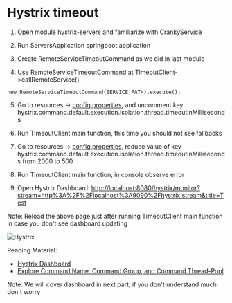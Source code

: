 Hystrix timeout
===============

1. Open module hystrix-servers and familiarize with [CrankyService](https://ewegithub.sb.karmalab.net/mmaheshwari/hystrix-workshop/blob/master/hystrix-servers/src/main/java/com/expedia/servers/CrankyService.java)

2. Run ServersApplication springboot application

3. Create RemoteServiceTimeoutCommand as we did in last module

4. Use RemoteServiceTimeoutCommand at TimeoutClient->callRemoteService()
```
new RemoteServiceTimeoutCommand(SERVICE_PATH).execute();
```
5. Go to resources -> [config.properties](src/main/resources/config.properties), and uncomment key hystrix.command.default.execution.isolation.thread.timeoutInMilliseconds

6. Run TimeoutClient main function, this time you should not see fallbacks

7. Go to resources -> [config.properties](src/main/resources/config.properties), reduce value of key hystrix.command.default.execution.isolation.thread.timeoutInMilliseconds from 2000 to 500

8. Run TimeoutClient main function, in console observe error

9. Open Hystrix Dashboard:
[http://localhost:8080/hystrix/monitor?stream=http%3A%2F%2Flocalhost%3A9090%2Fhystrix.stream&title=Test](http://localhost:8080/hystrix/monitor?stream=http%3A%2F%2Flocalhost%3A9090%2Fhystrix.stream&title=Test)

Note: Reload the above page just after running TimeoutClient main function in case you don't see dashboard updating

![Hystrix](https://github.com/Netflix/Hystrix/wiki/images/dashboard-annoted-circuit-640.png "Hystrix")

Reading Material:

* [Hystrix Dashboard](https://github.com/Netflix/Hystrix/wiki/Dashboard)
* [Explore Command Name, Command Group, and Command Thread-Pool](https://github.com/Netflix/Hystrix/wiki/How-To-Use#CommandName)

Note: We will cover dashboard in next part, if you don't understand much don't worry
